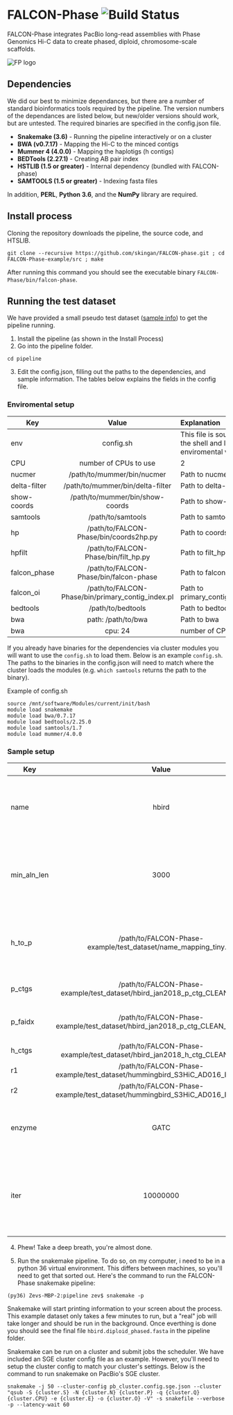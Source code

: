 # FALCON-Phase  ![Build Status](https://travis-ci.com/phasegenomics/FALCON-Phase.svg?token=qJUQGbDRUX3LsN3id6ky&branch=master)
FALCON-Phase integrates PacBio long-read assemblies with Phase Genomics Hi-C data to create phased, diploid, chromosome-scale scaffolds.

![FP logo](https://github.com/phasegenomics/FALCON-Phase/blob/master/logo/FP.png)

## Dependencies

We did our best to minimize dependances, but there are a number of standard bioinformatics tools required by the pipeline.
The version numbers of the dependances are listed below, but new/older versions should work, but are untested. The required binaries are specified in the config.json file.  

+ **Snakemake (3.6)**             -  Running the pipeline interactively or on a cluster 
+ **BWA       (v0.7.17)**         -  Mapping the Hi-C to the minced contigs
+ **Mummer 4  (4.0.0)**           -  Mapping the haplotigs (h contigs)
+ **BEDTools  (2.27.1)**          -  Creating AB pair index 
+ **HSTLIB    (1.5 or greater)**  -  Internal dependency (bundled with FALCON-phase)
+ **SAMTOOLS  (1.5 or greater)**  -  Indexing fasta files

In addition, **PERL**, **Python 3.6**, and the **NumPy** library are required.


## Install process

Cloning the repository downloads the pipeline, the source code, and HTSLIB. 

`git clone --recursive https://github.com/skingan/FALCON-phase.git ; cd FALCON-Phase-example/src ; make`

After running this command you should see the executable binary `FALCON-Phase/bin/falcon-phase`.

## Running the test dataset

We have provided a small pseudo test dataset ([sample info](https://www.ncbi.nlm.nih.gov/assembly/GCA_002021895.1/)) to get the pipeline running. 


1. Install the pipeline (as shown in the Install Process)
2. Go into the pipeline folder.

```cd pipeline```

3. Edit the config.json, filling out the paths to the dependencies, and sample information. The tables below explains the fields in the config file. 

### Enviromental setup

| Key          | Value | Explanation  |
| ------------- |:-------------:|:-----|
| env           | config.sh     | This file is sourced by the shell and loads enviromental variables |
| CPU | number of CPUs to use   |   2 |
| nucmer | /path/to/mummer/bin/nucmer     |   Path to nucmer |
| delta-filter | /path/to/mummer/bin/delta-filter    |   Path to delta-filter |
| show-coords | /path/to/mummer/bin/show-coords   |   Path to show-coords |
| samtools | /path/to/samtools   |   Path to samtools |
 | hp | /path/to/FALCON-Phase/bin/coords2hp.py  |  Path to coords2hp.py |
  | hpfilt | /path/to/FALCON-Phase/bin/filt_hp.py |  Path to filt_hp.py |
  | falcon_phase |/path/to/FALCON-Phase/bin/falcon-phase |  Path to falcon-phase | 
  | falcon_oi | /path/to/FALCON-Phase/bin/primary_contig_index.pl |  Path to primary_contig_index.pl | 
  | bedtools | /path/to/bedtools |  Path to bedtools| 
  | bwa | path: /path/to/bwa |  Path to bwa|
  | bwa | cpu: 24 |  number of CPUs|

If you already have binaries for the dependencies via cluster modules you will want to use the `config.sh` to load them. Below is an example `config.sh`. The paths to the binaries in the config.json will need to match where the cluster loads the modules (e.g. `which samtools` returns the path to the binary).

Example of config.sh
```
source /mnt/software/Modules/current/init/bash
module load snakemake
module load bwa/0.7.17
module load bedtools/2.25.0
module load samtools/1.7
module load mummer/4.0.0
```



### Sample setup

| Key          | Value | Explination  |
| ------------- |:-------------:|:-----|
| name           | hbird    | The name of the sample, most output files will have this prefix |
| min_aln_len           | 3000    | The minimal alignment length to consider during haplotig placement |
| h_to_p           | /path/to/FALCON-Phase-example/test_dataset/name_mapping_tiny.txt    | A file that maps the haplotig names to primary contig names |
| p_ctgs           | /path/to/FALCON-Phase-example/test_dataset/hbird_jan2018_p_ctg_CLEAN_tiny.fasta  | Path to primary contigs |
| p_faidx           | /path/to/FALCON-Phase-example/test_dataset/hbird_jan2018_p_ctg_CLEAN_tiny.fasta.fai  | Path to primary contig index |
| h_ctgs           | /path/to/FALCON-Phase-example/test_dataset/hbird_jan2018_h_ctg_CLEAN_tiny.fasta | Path to haplotigs |
| r1           | /path/to/FALCON-Phase-example/test_dataset/hummingbird_S3HiC_AD016_R1_tiny.fastq | Hi-C read-pair 1 |
| r2           | /path/to/FALCON-Phase-example/test_dataset/hummingbird_S3HiC_AD016_R2_tiny.fastq | Hi-C read-pair 2 |
| enzyme           | GATC | The restriction enzyme used for Hi-C library prep |
| iter           | 10000000 | The number of iterations for the phasing algorithm, more is generally better |


4. Phew! Take a deep breath, you're almost done.

5. Run the snakemake pipeline. To do so, on my computer, i need to be in a python 36 virtual environment. This differs between machines, so you'll need to get that sorted out. Here's the command to run the FALCON-Phase snakemake pipeline:

```
(py36) Zevs-MBP-2:pipeline zev$ snakemake -p
```

Snakemake will start printing information to your screen about the process. This example dataset only takes a few minutes to run, but a "real" job will take longer and should be run in the background. Once everthing is done you should see the final file `hbird.diploid_phased.fasta` in the pipeline folder.

Snakemake can be run on a cluster and submit jobs the scheduler. We have included an SGE cluster config file as an example. However, you'll need to setup the cluster config to match your cluster's settings. Below is the command to run snakemake on PacBio's SGE cluster.

```
snakemake -j 50 --cluster-config pb_cluster.config.sge.json --cluster "qsub -S {cluster.S} -N {cluster.N} {cluster.P} -q {cluster.Q} {cluster.CPU} -e {cluster.E} -o {cluster.O} -V" -s snakefile --verbose -p --latency-wait 60
```

